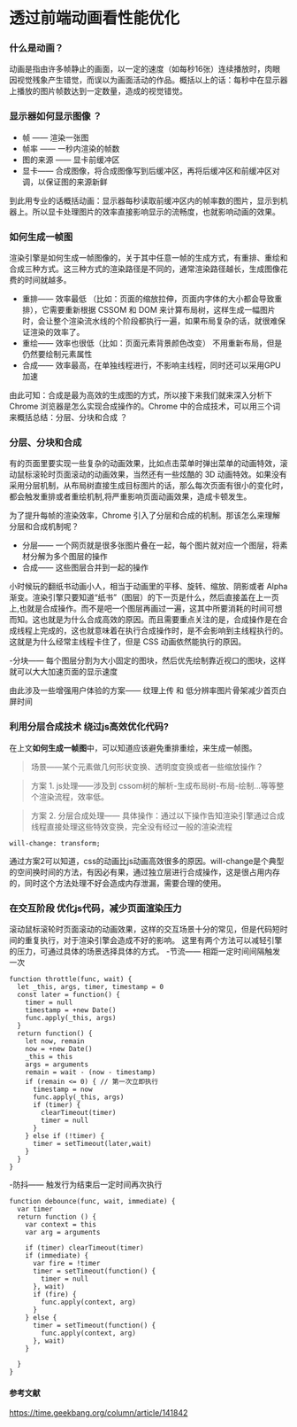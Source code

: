 # 透过前端动画看性能优化



### 什么是动画？
动画是指由许多帧静止的画面，以一定的速度（如每秒16张）连续播放时，肉眼因视觉残象产生错觉，而误以为画面活动的作品。概括以上的话：每秒中在显示器上播放的图片帧数达到一定数量，造成的视觉错觉。

### 显示器如何显示图像 ？

- 帧 —— 渲染一张图
- 帧率 —— 一秒内渲染的帧数
- 图的来源 —— 显卡前缓冲区
- 显卡—— 合成图像，将合成图像写到后缓冲区，再将后缓冲区和前缓冲区对调，以保证图的来源新鲜

到此用专业的话概括动画：显示器每秒读取前缓冲区内的帧率数的图片，显示到机器上。所以显卡处理图片的效率直接影响显示的流畅度，也就影响动画的效果。

### 如何生成一帧图

渲染引擎是如何生成一帧图像的，关于其中任意一帧的生成方式，有重排、重绘和合成三种方式。这三种方式的渲染路径是不同的，通常渲染路径越长，生成图像花费的时间就越多。

- 重排—— 效率最低 （比如：页面的缩放拉伸，页面内字体的大小都会导致重排），它需要重新根据 CSSOM 和 DOM 来计算布局树，这样生成一幅图片时，会让整个渲染流水线的个阶段都执行一遍，如果布局复杂的话，就很难保证渲染的效率了。
- 重绘—— 效率也很低（比如：页面元素背景颜色改变） 不用重新布局，但是仍然要绘制元素属性
- 合成—— 效率最高，在单独线程进行，不影响主线程，同时还可以采用GPU加速

由此可知：合成是最为高效的生成图的方式，所以接下来我们就来深入分析下 Chrome 浏览器是怎么实现合成操作的。Chrome 中的合成技术，可以用三个词来概括总结：分层、分块和合成 ？

### 分层、分块和合成

有的页面里要实现一些复杂的动画效果，比如点击菜单时弹出菜单的动画特效，滚动鼠标滚轮时页面滚动的动画效果，当然还有一些炫酷的 3D 动画特效。如果没有采用分层机制，从布局树直接生成目标图片的话，那么每次页面有很小的变化时，都会触发重排或者重绘机制,将严重影响页面动画效果，造成卡顿发生。

为了提升每帧的渲染效率，Chrome 引入了分层和合成的机制。那该怎么来理解分层和合成机制呢？

- 分层—— 一个网页就是很多张图片叠在一起，每个图片就对应一个图层，将素材分解为多个图层的操作
- 合成—— 这些图层合并到一起的操作

小时候玩的翻纸书动画小人，相当于动画里的平移、旋转、缩放、阴影或者 Alpha 渐变。渲染引擎只要知道“纸书”（图层）的下一页是什么，然后直接盖在上一页上,也就是合成操作。而不是吧一个图层再画过一遍，这其中所要消耗的时间可想而知。这也就是为什么合成高效的原因。而且需要重点关注的是，合成操作是在合成线程上完成的，这也就意味着在执行合成操作时，是不会影响到主线程执行的。这就是为什么经常主线程卡住了，但是 CSS 动画依然能执行的原因。

-分块—— 每个图层分割为大小固定的图块，然后优先绘制靠近视口的图块，这样就可以大大加速页面的显示速度

由此涉及一些增强用户体验的方案—— 纹理上传 和 低分辨率图片骨架减少首页白屏时间

### 利用分层合成技术 绕过js高效优化代码?

在上文<strong>如何生成一帧图</strong>中，可以知道应该避免重排重绘，来生成一帧图。
> 场景——某个元素做几何形状变换、透明度变换或者一些缩放操作？

> 方案 1. js处理——涉及到 cssom树的解析-生成布局树-布局-绘制...等等整个渲染流程，效率低。

>方案 2. 分层合成处理—— 具体操作：通过以下操作告知渲染引擎通过合成线程直接处理这些特效变换，完全没有经过一般的渲染流程
```
will-change: transform;
```

通过方案2可以知道，css的动画比js动画高效很多的原因。will-change是个典型的空间换时间的方法，有因必有果，通过独立层进行合成操作，这是很占用内存的，同时这个方法处理不好会造成内存泄漏，需要合理的使用。


### 在交互阶段 优化js代码，减少页面渲染压力

滚动鼠标滚轮时页面滚动的动画效果，这样的交互场景十分的常见，但是代码短时间的重复执行，对于渲染引擎会造成不好的影响。 这里有两个方法可以减轻引擎的压力，可通过具体的场景选择具体的方式。
-节流—— 相距一定时间间隔触发一次
```
function throttle(func, wait) {
  let _this, args, timer, timestamp = 0
  const later = function() {
    timer = null
    timestamp = +new Date()
    func.apply(_this, args)
  }
  return function() {
    let now, remain
    now = +new Date()
    _this = this
    args = arguments
    remain = wait - (now - timestamp)
    if (remain <= 0) { // 第一次立即执行
      timestamp = now
      func.apply(_this, args)
      if (timer) {
        clearTimeout(timer)
        timer = null
      }
    } else if (!timer) {
      timer = setTimeout(later,wait)
    }
  }
}
```
-防抖—— 触发行为结束后一定时间再次执行
```
function debounce(func, wait, immediate) {
  var timer
  return function () {
    var context = this
    var arg = arguments 
    
    if (timer) clearTimeout(timer)
    if (immediate) {
      var fire = !timer
      timer = setTimeout(function() {
        timer = null
      }, wait)
      if (fire) {
        func.apply(context, arg)
      }
    } else {
      timer = setTimeout(function() {
        func.apply(context, arg)
      }, wait)
    }
    
  }
}
```

#### 参考文献
https://time.geekbang.org/column/article/141842
